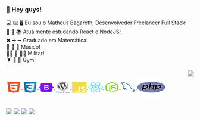 
### 👋 Hey guys!
💻 ⌨️ 🖥️     Eu sou o Matheus Bagaroth, Desenvolvedor Freelancer Full Stack!<br>
📕 📖 📚      Atualmente estudando React e NodeJS!<br>
✖ ➕ ➖       Graduado em Matemática!<br>
🎷 🎺 🎼      Músico!<br>
🏴‍☠️ 👮‍ 🏴‍☠️       Militar!<br>
🏋 🚴 🏃      Gym!


<div>
  <a href="https://www.linkedin.com/in/matheus-bagaroth-861541269/" target="_blank">
  <img height="160em"  align="right" src="https://github-readme-stats.vercel.app/api?username=bagaroth&show_icons=true&theme=merko&include_all_commits=true&count_private=true"/>
</div>
 
  
<div style="display: inline_block"><br>
  <img align="center" alt="Bagaroth-HTML" height="30" width="40" src="https://raw.githubusercontent.com/devicons/devicon/master/icons/html5/html5-original.svg">
  <img align="center" alt="Bagaroth-CSS" height="30" width="40" src="https://raw.githubusercontent.com/devicons/devicon/master/icons/css3/css3-original.svg">
  <img align="center" alt="Bagaroth-CSS" height="30" width="40" src="https://raw.githubusercontent.com/devicons/devicon/master/icons/bootstrap/bootstrap-original.svg">
  <img align="center" alt="Bagaroth-CSS" height="30" width="40" src="https://raw.githubusercontent.com/devicons/devicon/master/icons/wordpress/wordpress-original.svg">
  <img align="center" alt="Bagaroth-Js" height="30" width="40" src="https://raw.githubusercontent.com/devicons/devicon/master/icons/javascript/javascript-plain.svg">
  <img align="center" alt="Bagaroth-React" height="30" width="40" src="https://raw.githubusercontent.com/devicons/devicon/master/icons/react/react-original.svg">
  <img align="center" alt="Bagaroth-NodeJs" height="30" width="40" src="https://raw.githubusercontent.com/devicons/devicon/master/icons/nodejs/nodejs-original.svg">
  <img align="center" alt="Bagaroth-NodeJs" height="30" width="40" src="https://raw.githubusercontent.com/devicons/devicon/master/icons/mysql/mysql-original.svg">
  <img align="center" alt="Bagaroth-PHP" height="55" width="75" src="https://raw.githubusercontent.com/devicons/devicon/master/icons/php/php-original.svg">
  <!--<img align="right" alt="Bagaroth-pic" height="150" style="border-radius:50px;" 
src="https://cdn.discordapp.com/attachments/1065442087711014912/1099043161151635617/bfaceblakk.png">-->
</div>
  
  ##
 
<div> 
  <a href="https://www.youtube.com/channel/UCQXjn3IshtwDb72-wRBgTRw" target="_blank"><img src="https://img.shields.io/badge/YouTube-FF0000?style=for-the-badge&logo=youtube&logoColor=white" target="_blank"></a>
  <a href="https://www.instagram.com/matheusbagaroth/" target="_blank"><img src="https://img.shields.io/badge/-Instagram-%23E4405F?style=for-the-badge&logo=instagram&logoColor=white" target="_blank"></a>
  <a href="https://www.linkedin.com/in/matheus-bagaroth-861541269/" target="_blank"><img src="https://img.shields.io/badge/-LinkedIn-%230077B5?style=for-the-badge&logo=linkedin&logoColor=white" target="_blank"></a> 
   <a href = "mailto:matheusbagaroth@gmail.com"><img src="https://img.shields.io/badge/-Gmail-%23333?style=for-the-badge&logo=gmail&logoColor=white" target="_blank"></a> 
  
</div>

##
  

